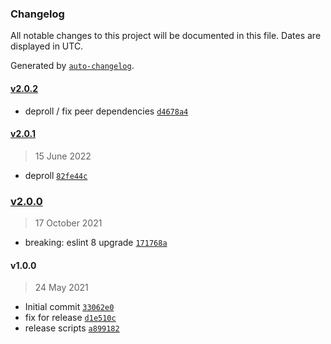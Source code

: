 ### Changelog

All notable changes to this project will be documented in this file. Dates are displayed in UTC.

Generated by [`auto-changelog`](https://github.com/CookPete/auto-changelog).

#### [v2.0.2](https://github.com/nbsolutions-ca/eslint-plugin/compare/v2.0.1...v2.0.2)

- deproll / fix peer dependencies [`d4678a4`](https://github.com/nbsolutions-ca/eslint-plugin/commit/d4678a4fdcad94e86180551b0d083d465e58d103)

#### [v2.0.1](https://github.com/nbsolutions-ca/eslint-plugin/compare/v2.0.0...v2.0.1)

> 15 June 2022

- deproll [`82fe44c`](https://github.com/nbsolutions-ca/eslint-plugin/commit/82fe44ce9fb4c5e42a1c172ad794686163f7eabd)

### [v2.0.0](https://github.com/nbsolutions-ca/eslint-plugin/compare/v1.0.0...v2.0.0)

> 17 October 2021

- breaking: eslint 8 upgrade [`171768a`](https://github.com/nbsolutions-ca/eslint-plugin/commit/171768a7de3d2d3f64a83fc5a60b691e9820ba3f)

#### v1.0.0

> 24 May 2021

- Initial commit [`33062e0`](https://github.com/nbsolutions-ca/eslint-plugin/commit/33062e0fe561887575fc2616c0651d9ec007a2a4)
- fix for release [`d1e510c`](https://github.com/nbsolutions-ca/eslint-plugin/commit/d1e510c3f13289b0cf6445dad628f99f98f3cc2a)
- release scripts [`a899182`](https://github.com/nbsolutions-ca/eslint-plugin/commit/a899182c925ee8160a6b28d6c17b8f907310a309)
